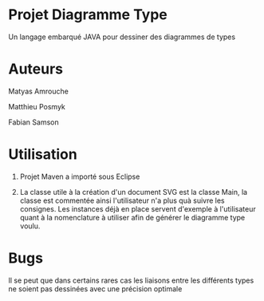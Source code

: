 # Projet Diagramme Type 
Un langage embarqué JAVA pour dessiner des diagrammes de types


# Auteurs
Matyas Amrouche

Matthieu Posmyk

Fabian Samson

# Utilisation

1) Projet Maven a importé sous Eclipse

2) La classe utile à la création d'un document SVG est la classe Main, la classe est commentée ainsi l'utilisateur n'a plus quà suivre les consignes. Les instances déjà en place servent d'exemple à l'utilisateur quant à la nomenclature à utiliser afin de générer le diagramme type voulu. 

# Bugs

Il se peut que dans certains rares cas les liaisons entre les différents types ne soient pas dessinées avec une précision optimale


